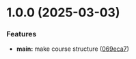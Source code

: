 # 1.0.0 (2025-03-03)


### Features

* **main:** make course structure ([069eca7](https://github.com/TigranBA/os-intro/commit/069eca7134fd7f76a7493a116161b927fd1aa9f0))



